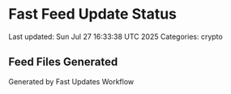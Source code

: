 # Fast Feed Update Status
Last updated: Sun Jul 27 16:33:38 UTC 2025
Categories: crypto

## Feed Files Generated

Generated by Fast Updates Workflow
